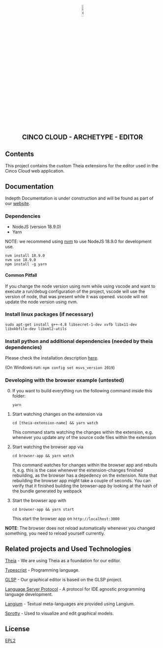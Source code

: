 <div align='center'>

<br />

<img src="https://gitlab.com/scce/cinco-cloud/-/raw/main/docs/vuepress/src/.vuepress/public/assets/cinco_cloud_logo.png" width="10%" alt="Cinco Cloud Logo" />

<h2>CINCO CLOUD - ARCHETYPE - EDITOR</h2>

</div>

## Contents

This project contains the custom Theia extensions for the editor used in the Cinco Cloud web application.

## Documentation

Indepth Documentation is under construction and will be found as part of our [website](https://scce.gitlab.io/cinco-cloud/).

### Dependencies

- NodeJS (version 18.9.0)
- Yarn

NOTE: we recommend using [nvm](https://github.com/creationix/nvm#install-script) to use NodeJS 18.9.0 for development use.

    nvm install 18.9.0
    nvm use 18.9.0
    npm install -g yarn

#### Common Pitfall

If you change the node version using nvm while using vscode and want to execute a run/debug configuration of
the project, vscode will use the version of node, that was present while it was opened. vscode will not
update the node version using nvm.

### Install linux packages (if necessary)

    sudo apt-get install g++-4.8 libsecret-1-dev xvfb libx11-dev libxkbfile-dev libxml2-utils

### Install python and additional dependencies (needed by theia dependencies)

Please check the installation description [here](https://github.com/nodejs/node-gyp#installation).

(On Windows run: ```npm config set msvs_version 2019```)

### Developing with the browser example (untested)

0. If you want to build everything run the following command inside this folder:

    ```yarn```

1. Start watching changes on the extension via

   ```cd [theia-extension-name] && yarn watch```

   This command starts watching the changes within the extension, e.g. whenever you update any
   of the source code files within the extension

2. Start watching the browser app via

   ```cd browser-app && yarn watch```

   This command watches for changes within the browser app and rebuils it, e.g. this is the
   case whenever the extension-changes finished rebuilding, as the browser has a depedency
   on the extension. Note that rebuilding the browser app might take a couple of seconds. You can
   verify that it finished building the browser-app by looking at the hash of the bundle generated by
   webpack

3. Start the browser app with

   ```cd browser-app && yarn start```

   This start the browser app on `http://localhost:3000`

**NOTE**: The browser does not reload automatically whenever you changed something, you need to reload yourself currently.

## Related projects and Used Technologies

[Theia][theia] - We are using Theia as a foundation for our editor.

[Typescript][typescript] - Programming language.

[GLSP][glsp] - Our graphical editor is based on the GLSP project.

[Language Server Protocol][lsp] - A protocol for IDE agnostic programming language development.

[Langium][langium] - Textual meta-languages are provided using Langium.

[Sprotty][sprotty] - Used to visualize and edit graphical models.

[//]: # "Source definitions"
[theia]: https://github.com/eclipse-theia/theia "Theia"
[typescript]: https://www.typescriptlang.org/ "Typescript"
[glsp]: https://github.com/eclipse-glsp/glsp "The Graphical Language Server Platform"
[lsp]: https://microsoft.github.io/language-server-protocol/ "Language Server Protocol"
[langium]: https://langium.org/ "Langium"
[sprotty]: https://sprotty.org/ "Sprotty"

## License

[EPL2](https://www.eclipse.org/legal/epl-2.0/)
